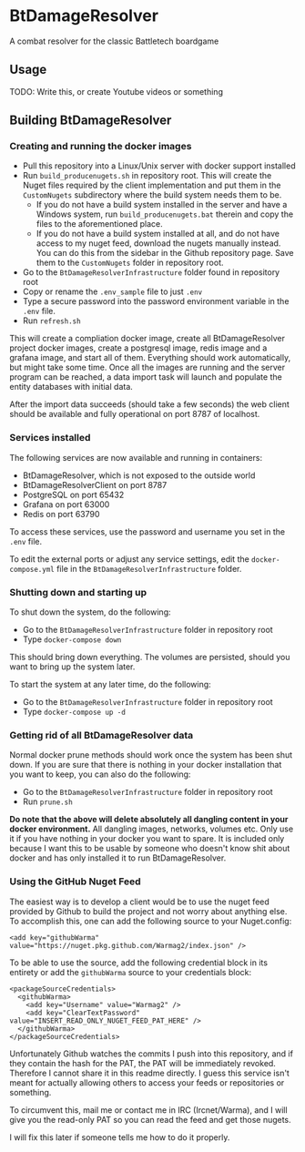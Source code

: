 # BtDamageResolver

A combat resolver for the classic Battletech boardgame

## Usage

TODO: Write this, or create Youtube videos or something

## Building BtDamageResolver

### Creating and running the docker images

* Pull this repository into a Linux/Unix server with docker support installed
* Run `build_producenugets.sh` in repository root. This will create the Nuget files required by the client implementation and put them in the `CustomNugets` subdirectory where the build system needs them to be.
  - If you do not have a build system installed in the server and have a Windows system, run `build_producenugets.bat` therein and copy the files to the aforementioned place.
  - If you do not have a build system installed at all, and do not have access to my nuget feed, download the nugets manually instead. You can do this from the sidebar in the Github repository page. Save them to the `CustomNugets` folder in repository root.
* Go to the `BtDamageResolverInfrastructure` folder found in repository root
* Copy or rename the `.env_sample` file to just `.env`
* Type a secure password into the password environment variable in the `.env` file.
* Run `refresh.sh`

This will create a compliation docker image, create all BtDamageResolver project docker images, create a postgresql image, redis image and a grafana image, and start all of them. Everything should work automatically, but might take some time. Once all the images are running and the server program can be reached, a data import task will launch and populate the entity databases with initial data.

After the import data succeeds (should take a few seconds) the web client should be available and fully operational on port 8787 of localhost.

### Services installed

The following services are now available and running in containers:

* BtDamageResolver, which is not exposed to the outside world
* BtDamageResolverClient on port 8787
* PostgreSQL on port 65432
* Grafana on port 63000
* Redis on port 63790

To access these services, use the password and username you set in the `.env` file.

To edit the external ports or adjust any service settings, edit the `docker-compose.yml` file in the `BtDamageResolverInfrastructure` folder.

### Shutting down and starting up

To shut down the system, do the following:

* Go to the `BtDamageResolverInfrastructure` folder in repository root
* Type `docker-compose down`

This should bring down everything. The volumes are persisted, should you want to bring up the system later.

To start the system at any later time, do the following:

* Go to the `BtDamageResolverInfrastructure` folder in repository root
* Type `docker-compose up -d`

### Getting rid of all BtDamageResolver data

Normal docker prune methods should work once the system has been shut down. If you are sure that there is nothing in your docker installation that you want to keep, you can also do the following:

* Go to the `BtDamageResolverInfrastructure` folder in repository root
* Run `prune.sh`

**Do note that the above will delete absolutely all dangling content in your docker environment.** All dangling images, networks, volumes etc. Only use it if you have nothing in your docker you want to spare. It is included only because I want this to be usable by someone who doesn't know shit about docker and has only installed it to run BtDamageResolver.

### Using the GitHub Nuget Feed

The easiest way is to develop a client would be to use the nuget feed provided by Github to build the project and not worry about anything else. To accomplish this, one can add the following source to your Nuget.config:

    <add key="githubWarma" value="https://nuget.pkg.github.com/Warmag2/index.json" />

To be able to use the source, add the following credential block in its entirety or add the `githubWarma` source to your credentials block:

    <packageSourceCredentials>
      <githubWarma>
        <add key="Username" value="Warmag2" />
        <add key="ClearTextPassword" value="INSERT_READ_ONLY_NUGET_FEED_PAT_HERE" />
      </githubWarma>
    </packageSourceCredentials>

Unfortunately Github watches the commits I push into this repository, and if they contain the hash for the PAT, the PAT will be immediately revoked. Therefore I cannot share it in this readme directly. I guess this service isn't meant for actually allowing others to access your feeds or repositories or something.

To circumvent this, mail me or contact me in IRC (Ircnet/Warma), and I will give you the read-only PAT so you can read the feed and get those nugets.

I will fix this later if someone tells me how to do it properly.
